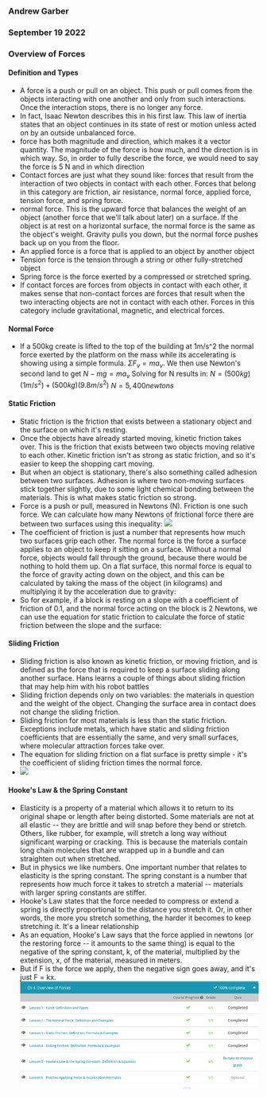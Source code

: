 ### Andrew Garber
### September 19 2022
### Overview of Forces

#### Definition and Types
 - A force is a push or pull on an object. This push or pull comes from the objects interacting with one another and only from such interactions. Once the interaction stops, there is no longer any force.
 - In fact, Isaac Newton describes this in his first law. This law of inertia states that an object continues in its state of rest or motion unless acted on by an outside unbalanced force.
 - force has both magnitude and direction, which makes it a vector quantity. The magnitude of the force is how much, and the direction is in which way. So, in order to fully describe the force, we would need to say the force is 5 N and in which direction
 - Contact forces are just what they sound like: forces that result from the interaction of two objects in contact with each other. Forces that belong in this category are friction, air resistance, normal force, applied force, tension force, and spring force.
 - normal force. This is the upward force that balances the weight of an object (another force that we'll talk about later) on a surface. If the object is at rest on a horizontal surface, the normal force is the same as the object's weight. Gravity pulls you down, but the normal force pushes back up on you from the floor.
 - An applied force is a force that is applied to an object by another object
 - Tension force is the tension through a string or other fully-stretched object
 - Spring force is the force exerted by a compressed or stretched spring.
 - If contact forces are forces from objects in contact with each other, it makes sense that non-contact forces are forces that result when the two interacting objects are not in contact with each other. Forces in this category include gravitational, magnetic, and electrical forces.

#### Normal Force
 - If a 500kg create is lifted to the top of the building at 1m/s^2 the normal force exerted by the platform on the mass while its accelerating is showing using a simple formula. $ΣF_v = ma_v$. We then use Newton's second land to get $N - mg = ma_v$ Solving for N results in: $N = (500kg)(1 m/s^2) + (500kg)(9.8 m/s^2)$ $N = 5,400 newtons$

#### Static Friction
 -  Static friction is the friction that exists between a stationary object and the surface on which it's resting.
 - Once the objects have already started moving, kinetic friction takes over. This is the friction that exists between two objects moving relative to each other. Kinetic friction isn't as strong as static friction, and so it's easier to keep the shopping cart moving.
 - But when an object is stationary, there's also something called adhesion between two surfaces. Adhesion is where two non-moving surfaces stick together slightly, due to some light chemical bonding between the materials. This is what makes static friction so strong.
 - Force is a push or pull, measured in Newtons (N). Friction is one such force. We can calculate how many Newtons of frictional force there are between two surfaces using this inequality: ![](https://study.com/cimages/multimages/16/5a78e805-b733-49bc-b03d-df193a7c1158_friction.jpg)
 - The coefficient of friction is just a number that represents how much two surfaces grip each other. The normal force is the force a surface applies to an object to keep it sitting on a surface. Without a normal force, objects would fall through the ground, because there would be nothing to hold them up. On a flat surface, this normal force is equal to the force of gravity acting down on the object, and this can be calculated by taking the mass of the object (in kilograms) and multiplying it by the acceleration due to gravity:
 - So for example, if a block is resting on a slope with a coefficient of friction of 0.1, and the normal force acting on the block is 2 Newtons, we can use the equation for static friction to calculate the force of static friction between the slope and the surface:



#### Sliding Friction
 - Sliding friction is also known as kinetic friction, or moving friction, and is defined as the force that is required to keep a surface sliding along another surface. Hans learns a couple of things about sliding friction that may help him with his robot battles
 - Sliding friction depends only on two variables: the materials in question and the weight of the object. Changing the surface area in contact does not change the sliding friction.
 - Sliding friction for most materials is less than the static friction. Exceptions include metals, which have static and sliding friction coefficients that are essentially the same, and very small surfaces, where molecular attraction forces take over.
 - The equation for sliding friction on a flat surface is pretty simple - it's the coefficient of sliding friction times the normal force.
 - ![](https://study.com/cimages/multimages/16/sliding_friction2.png)


#### Hooke's Law & the Spring Constant 
 - Elasticity is a property of a material which allows it to return to its original shape or length after being distorted. Some materials are not at all elastic -- they are brittle and will snap before they bend or stretch. Others, like rubber, for example, will stretch a long way without significant warping or cracking. This is because the materials contain long chain molecules that are wrapped up in a bundle and can straighten out when stretched.
 - But in physics we like numbers. One important number that relates to elasticity is the spring constant. The spring constant is a number that represents how much force it takes to stretch a material -- materials with larger spring constants are stiffer.
 - Hooke's Law states that the force needed to compress or extend a spring is directly proportional to the distance you stretch it. Or, in other words, the more you stretch something, the harder it becomes to keep stretching it. It's a linear relationship
 - As an equation, Hooke's Law says that the force applied in newtons (or the restoring force -- it amounts to the same thing) is equal to the negative of the spring constant, k, of the material, multiplied by the extension, x, of the material, measured in meters.
 - But if F is the force we apply, then the negative sign goes away, and it's just F = kx.
 ![](sep19ch4forces.png)